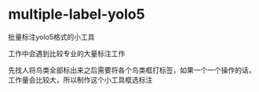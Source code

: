 # multiple-label-yolo5

批量标注yolo5格式的小工具

工作中会遇到比较专业的大量标注工作

先找人将鸟类全部标出来之后需要将各个鸟类框打标签，如果一个一个操作的话，工作量会比较大，所以制作这个小工具框选标注
